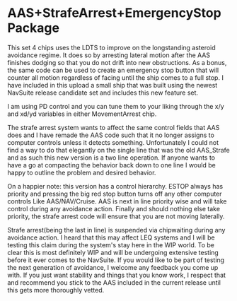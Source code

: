 # AAS+StrafeArrest+EmergencyStop Package

This set 4 chips uses the LDTS to improve on the longstanding asteroid avoidance regime. It does so by arresting lateral motion after the AAS finishes dodging so that you do not drift into new obstructions. As a bonus, the same code can be used to create an emergency stop button that will counter all motion regardless of facing until the ship comes to a full stop. I have included in this upload a small ship that was built using the newest NavSuite release candidate set and includes this new feature set.

I am using PD control and you can tune them to your liking through the x/y and xd/yd variables in either MovementArrest chip.

The strafe arrest system wants to affect the same control fields that AAS does and I have remade the AAS code such that it no longer assigns to computer controls unless it detects something. Unfortunately I could not find a way to do that elegantly on the single line that was the old AAS_Strafe and as such this new version is a two line operation. If anyone wants to have a go at compacting the behavior back down to one line I would be happy to outline the problem and desired behavior.

On a happier note: this version has a control hierarchy. ESTOP always has priority and pressing the big red stop button turns off any other computer controls Like AAS/NAV/Cruise. AAS is next in line priority wise and will take control during any avoidance action. Finally and should nothing else take priority, the strafe arrest code will ensure that you are not moving laterally. 

Strafe arrest(being the last in line) is suspended via chipwaiting during any avoidance action. I heard that this may affect LEQ systems and I will be testing this claim during the system's stay here in the WIP world. To be clear this is most definitely WIP and will be undergoing extensive testing before it ever comes to the NavSuite. If you would like to be part of testing the next generation of avoidance, I welcome any feedback you come up with. If you just want stability and things that you know work, I respect that and recommend you stick to the AAS included in the current release until this gets more thoroughly vetted.
